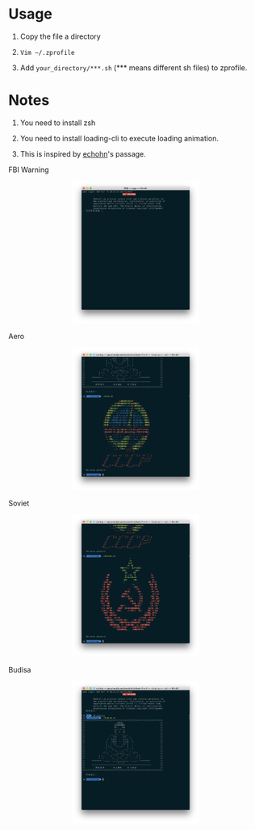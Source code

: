 # Usage

1. Copy the file a directory

2. ```Vim ~/.zprofile```

3. Add ```your_directory/***.sh``` (*** means different sh files) to zprofile.

# Notes

1. You need to install zsh

2. You need to install loading-cli to execute loading animation.

3. This is inspired by [echohn](http://echohn.github.io/2016/10/01/about-improve-zsh-response-speed/)'s passage.

FBI Warning

<div div align=center><img src="ScreenShots/FBI.png" width = "50%" height = "50%" /></div>

Aero

<div div align=center><img src="ScreenShots/Aero.png" width = "50%" height = "50%" /></div>

Soviet

<div div align=center><img src="ScreenShots/Soviet.png" width = "50%" height = "50%" /></div>

Budisa

<div div align=center><img src="ScreenShots/Budisa.png" width = "50%" height = "50%" /></div>